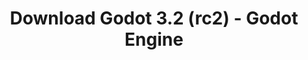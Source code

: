 ---
# Generated by /tools/generators/src/download_archive_generator !!! do not edit by hand !!!
title: 'Download Godot 3.2 (rc2) - Godot Engine'
type: 'download/archive'
name: '3.2'
flavor: 'rc2'
release_date: '2020-01-20T03:00:00-00:00'
release_notes: 'article/release-candidate-godot-3-2-rc-2/'
primaryPlatforms:
  - 'android.apk'
  - 'linux.64'
  - 'macos.universal'
  - 'windows.64'
  - 'linux_server.headless.64'
  - 'web'
  - 'templates'
links:
  android.apk:
    name: 'android.apk'
    title: 'Android'
    caption: 'Universal APK (ARM64 + ARMv7 + x86_64 + x86)'
    tags:
      - 'APK download'
      - 'ARM64/v7'
      - 'x86 (64 & 32 bit)'
    hosts:
      github_builds:
        regular: 'https://github.com/godotengine/godot-builds/releases/download/3.2-rc2/Godot_v3.2-rc2_android_editor.apk'
        mono: '#'
      github:
        regular: 'https://github.com/godotengine/godot/releases/download/3.2-rc2/Godot_v3.2-rc2_android_editor.apk'
        mono: '#'
  linux.64:
    name: 'linux.64'
    title: 'Linux'
    caption: 'Standard (x86_64)'
    tags:
      - '64 bit'
    hosts:
      github_builds:
        regular: 'https://github.com/godotengine/godot-builds/releases/download/3.2-rc2/Godot_v3.2-rc2_x11.64.zip'
        mono: 'https://github.com/godotengine/godot-builds/releases/download/3.2-rc2/Godot_v3.2-rc2_mono_x11_64.zip'
      github:
        regular: 'https://github.com/godotengine/godot/releases/download/3.2-rc2/Godot_v3.2-rc2_x11.64.zip'
        mono: 'https://github.com/godotengine/godot/releases/download/3.2-rc2/Godot_v3.2-rc2_mono_x11_64.zip'
  macos.universal:
    name: 'macos.universal'
    title: 'macOS'
    caption: 'Universal (x86_64 + Apple Silicon)'
    tags:
      - 'Intel/Apple Silicon'
      - '64 bit'
    hosts:
      github_builds:
        regular: 'https://github.com/godotengine/godot-builds/releases/download/3.2-rc2/Godot_v3.2-rc2_osx.universal.zip'
        mono: 'https://github.com/godotengine/godot-builds/releases/download/3.2-rc2/Godot_v3.2-rc2_mono_osx.universal.zip'
      github:
        regular: 'https://github.com/godotengine/godot/releases/download/3.2-rc2/Godot_v3.2-rc2_osx.universal.zip'
        mono: 'https://github.com/godotengine/godot/releases/download/3.2-rc2/Godot_v3.2-rc2_mono_osx.universal.zip'
  windows.64:
    name: 'windows.64'
    title: 'Windows'
    caption: 'Standard (x86_64)'
    tags:
      - '64 bit'
    hosts:
      github_builds:
        regular: 'https://github.com/godotengine/godot-builds/releases/download/3.2-rc2/Godot_v3.2-rc2_win64.exe.zip'
        mono: 'https://github.com/godotengine/godot-builds/releases/download/3.2-rc2/Godot_v3.2-rc2_mono_win64.zip'
      github:
        regular: 'https://github.com/godotengine/godot/releases/download/3.2-rc2/Godot_v3.2-rc2_win64.exe.zip'
        mono: 'https://github.com/godotengine/godot/releases/download/3.2-rc2/Godot_v3.2-rc2_mono_win64.zip'
  linux_server.headless.64:
    name: 'linux_server.headless.64'
    title: 'Linux Server'
    caption: 'Headless (x86_64)'
    tags:
      - '64 bit'
      - 'Headless'
    hosts:
      github_builds:
        regular: 'https://github.com/godotengine/godot-builds/releases/download/3.2-rc2/Godot_v3.2-rc2_linux_headless.64.zip'
        mono: 'https://github.com/godotengine/godot-builds/releases/download/3.2-rc2/Godot_v3.2-rc2_mono_linux_headless_64.zip'
      github:
        regular: 'https://github.com/godotengine/godot/releases/download/3.2-rc2/Godot_v3.2-rc2_linux_headless.64.zip'
        mono: 'https://github.com/godotengine/godot/releases/download/3.2-rc2/Godot_v3.2-rc2_mono_linux_headless_64.zip'
  web:
    name: 'web'
    title: 'Web editor'
    caption: ''
    tags:
      - 'Self-hosted'
      - 'Cross-platform'
    hosts:
      github_builds:
        regular: 'https://github.com/godotengine/godot-builds/releases/download/3.2-rc2/Godot_v3.2-rc2_web_editor.zip'
        mono: '#'
      github:
        regular: 'https://github.com/godotengine/godot/releases/download/3.2-rc2/Godot_v3.2-rc2_web_editor.zip'
        mono: '#'
  linux.32:
    name: 'linux.32'
    title: 'Linux'
    caption: 'Standard (x86)'
    tags:
      - '32 bit'
    hosts:
      github_builds:
        regular: 'https://github.com/godotengine/godot-builds/releases/download/3.2-rc2/Godot_v3.2-rc2_x11.32.zip'
        mono: 'https://github.com/godotengine/godot-builds/releases/download/3.2-rc2/Godot_v3.2-rc2_mono_x11_32.zip'
      github:
        regular: 'https://github.com/godotengine/godot/releases/download/3.2-rc2/Godot_v3.2-rc2_x11.32.zip'
        mono: 'https://github.com/godotengine/godot/releases/download/3.2-rc2/Godot_v3.2-rc2_mono_x11_32.zip'
  windows.32:
    name: 'windows.32'
    title: 'Windows'
    caption: 'Standard (x86)'
    tags:
      - '32 bit'
    hosts:
      github_builds:
        regular: 'https://github.com/godotengine/godot-builds/releases/download/3.2-rc2/Godot_v3.2-rc2_win32.exe.zip'
        mono: 'https://github.com/godotengine/godot-builds/releases/download/3.2-rc2/Godot_v3.2-rc2_mono_win32.zip'
      github:
        regular: 'https://github.com/godotengine/godot/releases/download/3.2-rc2/Godot_v3.2-rc2_win32.exe.zip'
        mono: 'https://github.com/godotengine/godot/releases/download/3.2-rc2/Godot_v3.2-rc2_mono_win32.zip'
  linux_server.64:
    name: 'linux_server.64'
    title: 'Linux Server'
    caption: 'Standard (x86_64)'
    tags:
      - '64 bit'
    hosts:
      github_builds:
        regular: 'https://github.com/godotengine/godot-builds/releases/download/3.2-rc2/Godot_v3.2-rc2_linux_server.64.zip'
        mono: 'https://github.com/godotengine/godot-builds/releases/download/3.2-rc2/Godot_v3.2-rc2_mono_linux_server_64.zip'
      github:
        regular: 'https://github.com/godotengine/godot/releases/download/3.2-rc2/Godot_v3.2-rc2_linux_server.64.zip'
        mono: 'https://github.com/godotengine/godot/releases/download/3.2-rc2/Godot_v3.2-rc2_mono_linux_server_64.zip'
  aar_library:
    name: 'aar_library'
    title: 'AAR library'
    caption: ''
    tags:
      - 'Android plugins'
      - 'Java'
      - 'Kotlin'
    hosts:
      github_builds:
        regular: 'https://github.com/godotengine/godot-builds/releases/download/3.2-rc2/godot-lib.3.2.rc2.release.aar'
        mono: 'https://github.com/godotengine/godot-builds/releases/download/3.2-rc2/godot-lib.3.2.rc2.mono.release.aar'
      github:
        regular: 'https://github.com/godotengine/godot/releases/download/3.2-rc2/godot-lib.3.2.rc2.release.aar'
        mono: 'https://github.com/godotengine/godot/releases/download/3.2-rc2/godot-lib.3.2.rc2.mono.release.aar'
  templates:
    name: 'templates'
    title: 'Export templates'
    caption: ''
    tags:
      - 'Used to export your games to all supported platforms'
    hosts:
      github_builds:
        regular: 'https://github.com/godotengine/godot-builds/releases/download/3.2-rc2/Godot_v3.2-rc2_export_templates.tpz'
        mono: 'https://github.com/godotengine/godot-builds/releases/download/3.2-rc2/Godot_v3.2-rc2_mono_export_templates.tpz'
      github:
        regular: 'https://github.com/godotengine/godot/releases/download/3.2-rc2/Godot_v3.2-rc2_export_templates.tpz'
        mono: 'https://github.com/godotengine/godot/releases/download/3.2-rc2/Godot_v3.2-rc2_mono_export_templates.tpz'
---